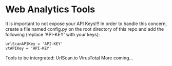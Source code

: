 # Web Analytics Tools

It is important to not expose your API Keys!!! 
In order to handle this concern, create a file named config.py on the root directory of this repo and add the following (replace 'API-KEY' with your keys):
```
urlScanAPIKey = 'API-KEY'
vtAPIKey = 'API-KEY' 
```
Tools to be intergrated:
UrlScan.io
VirusTotal
More coming...
